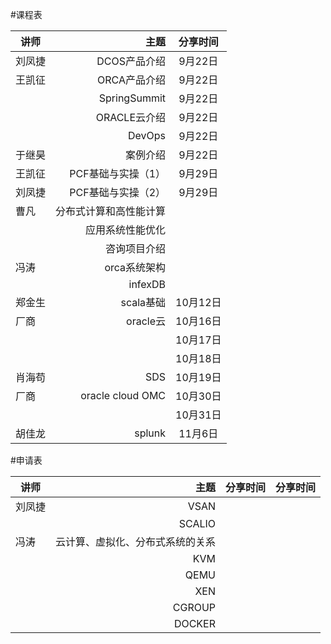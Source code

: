#课程表

| 讲师 | 主题    |  分享时间  |
| --------   | -----:   | :----: |
| 刘凤捷 | DCOS产品介绍      |   9月22日    |
| 王凯征 | ORCA产品介绍      |   9月22日    |
|         | SpringSummit      |   9月22日    |
|         | ORACLE云介绍      |   9月22日    |
|         | DevOps      |   9月22日    |
| 于继昊        | 案例介绍      |   9月22日    |
| 王凯征        | PCF基础与实操（1）      |   9月29日    |
| 刘凤捷        | PCF基础与实操（2）      |   9月29日    |
| 曹凡        | 分布式计算和高性能计算      |       |
|         | 应用系统性能优化      |       |
|         | 咨询项目介绍      |       |
| 冯涛        | orca系统架构      |       |
|         | infexDB      |       |
| 郑金生        | scala基础      |   10月12日    |
| 厂商        | oracle云      |   10月16日    |
|         |       |   10月17日    |
|         |       |   10月18日    |
|肖海苟      | SDS                        |   10月19日 |
|厂商      | oracle cloud OMC|   10月30日 |
|         |       |   10月31日    |
|胡佳龙      | splunk                        |   11月6日 |

#申请表

| 讲师 | 主题    |  分享时间  |  分享时间  |
| --------   | -----:   | :----: | :----: |
| 刘凤捷 | VSAN      | 
|  | SCALIO      | 
| 冯涛        | 云计算、虚拟化、分布式系统的关系      |
|         | KVM      |
|         | QEMU      |
|         |  XEN     | 
|         |   CGROUP    |
|         |   DOCKER    |
